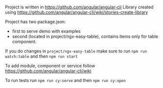 Project is written in https://github.com/angular/angular-cli
Library created using https://github.com/angular/angular-cli/wiki/stories-create-library

Project has two package.json:
- first to serve demo with examples
- second (located in project/ngx-easy-table), contains items only for table component.

If you do changes in `project/ngx-easy-table` make sure to run `npm run watch:table` and then `npm run start`

To add module, component or service follow https://github.com/angular/angular-cli/wiki

To run tests run `npm run cy:serve` and then `npm run cy:open`
